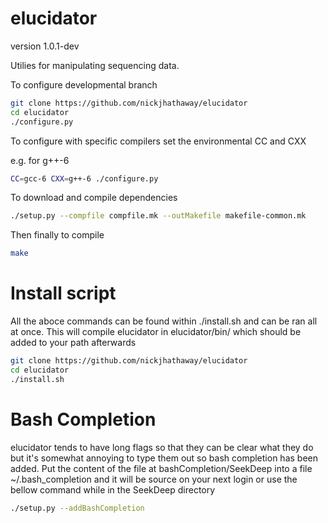 elucidator
=======================
version 1.0.1-dev   

Utilies for manipulating sequencing data.  

To configure developmental branch

```bash
git clone https://github.com/nickjhathaway/elucidator
cd elucidator
./configure.py
```

To configure with specific compilers set the environmental CC and CXX 

e.g. for g++-6

```bash
CC=gcc-6 CXX=g++-6 ./configure.py
```

To download and compile dependencies 

```bash
./setup.py --compfile compfile.mk --outMakefile makefile-common.mk 
```

Then finally to compile 

```bash
make
```

# Install script
All the aboce commands can be found within ./install.sh and can be ran all at once. This will compile elucidator in elucidator/bin/ which should be added to your path afterwards 

```bash
git clone https://github.com/nickjhathaway/elucidator
cd elucidator
./install.sh

```



# Bash Completion  

elucidator tends to have long flags so that they can be clear what they do but it's somewhat annoying to type them out so bash completion has been added.  Put the content of the file at bashCompletion/SeekDeep into a file ~/.bash_completion and it will be source on your next login or use the bellow command while in the SeekDeep directory  

```bash
./setup.py --addBashCompletion  
```

